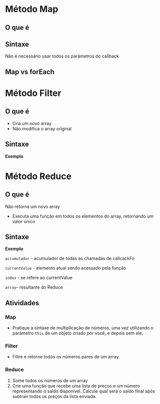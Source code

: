 # Método Map

## **O que é**



## **Sintaxe**



Não é necessário usar todos os parâmetros do callback

## **Map vs forEach**



# Método Filter

## **O que é**

- Cria um novo array
- Não modifica o array original

## **Sintaxe**



**Exemplo**



# Método Reduce

## **O que é**

Não retorna um novo array

- Executa uma função em todos os elementos do array, retornando um valor único

## **Sintaxe**



**Exemplo**



`accumulador` - acumulador de todas as chamadas de callcackFn

`currentValue` - elemento atual sendo acessado pela função

`index` - se refere ao currentValue

`array`- resultante do Reduce

## **Atividades**

### Map

- Pratique a sintaxe de multiplicação de números, uma vez utilizando o parâmetro `this` de um objeto criado por você, e depois sem ele.

### Filter

- Filtre e retorne todos os números pares de um array.

### Reduce

1. Some todos os números de um array
2. Crie uma função que recebe uma lista de preços e um número representando o saldo disponível. Calcule qual será o saldo final após subtrair todos os preços da lista enviada.